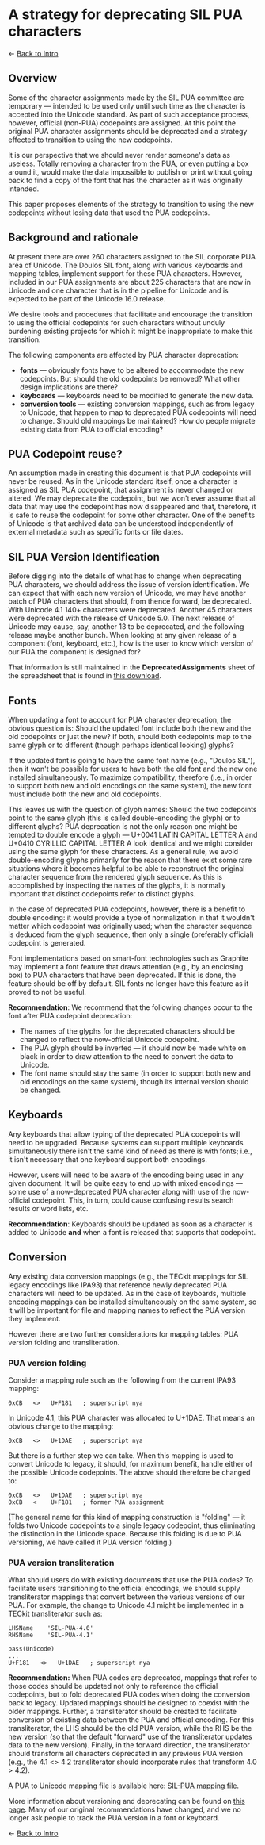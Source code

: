 # A strategy for deprecating SIL PUA characters

<- [Back to Intro](https://github.com/silnrsi/unicode-resources/tree/main/sil-pua)

## Overview

Some of the character assignments made by the SIL PUA committee are temporary — intended to be used only until such time as the character is accepted into the Unicode standard. As part of such acceptance process, however, official (non-PUA) codepoints are assigned. At this point the original PUA character assignments should be deprecated and a strategy effected to transition to using the new codepoints.

It is our perspective that we should never render someone's data as useless. Totally removing a character from the PUA, or even putting a box around it, would make the data impossible to publish or print without going back to find a copy of the font that has the character as it was originally intended.

This paper proposes elements of the strategy to transition to using the new codepoints without losing data that used the PUA codepoints.

## Background and rationale

At present there are over 260 characters assigned to the SIL corporate PUA area of Unicode. The Doulos SIL font, along with various keyboards and mapping tables, implement support for these PUA characters. However, included in our PUA assignments are about 225 characters that are now in Unicode and one character that is in the pipeline for Unicode and is expected to be part of the Unicode 16.0 release.

We desire tools and procedures that facilitate and encourage the transition to using the official codepoints for such characters without unduly burdening existing projects for which it might be inappropriate to make this transition.

The following components are affected by PUA character deprecation:

 - **fonts** — obviously fonts have to be altered to accommodate the new codepoints. But should the old codepoints be removed? What other design implications are there?
- **keyboards** — keyboards need to be modified to generate the new data.
- **conversion tools** — existing conversion mappings, such as from legacy to Unicode, that happen to map to deprecated PUA codepoints will need to change. Should old mappings be maintained? How do people migrate existing data from PUA to official encoding?

## PUA Codepoint reuse?

An assumption made in creating this document is that PUA codepoints will never be reused. As in the Unicode standard itself, once a character is assigned as SIL PUA codepoint, that assignment is never changed or altered. We may deprecate the codepoint, but we won't ever assume that all data that may use the codepoint has now disappeared and that, therefore, it is safe to reuse the codepoint for some other character. One of the benefits of Unicode is that archived data can be understood independently of external metadata such as specific fonts or file dates.

## SIL PUA Version Identification

Before digging into the details of what has to change when deprecating PUA characters, we should address the issue of version identification. We can expect that with each new version of Unicode, we may have another batch of PUA characters that should, from thence forward, be deprecated. With Unicode 4.1 140+ characters were deprecated. Another 45 characters were deprecated with the release of Unicode 5.0. The next release of Unicode may cause, say, another 13 to be deprecated, and the following release maybe another bunch. When looking at any given release of a component (font, keyboard, etc.), how is the user to know which version of our PUA the component is designed for?

That information is still maintained in the **DeprecatedAssignments** sheet of the spreadsheet that is found in [this download](SILCorpPUAAssign.zip).


## Fonts

When updating a font to account for PUA character deprecation, the obvious question is: Should the updated font include both the new and the old codepoints or just the new? If both, should both codepoints map to the same glyph or to different (though perhaps identical looking) glyphs?

If the updated font is going to have the same font name (e.g., "Doulos SIL"), then it won't be possible for users to have both the old font and the new one installed simultaneously. To maximize compatibility, therefore (i.e., in order to support both new and old encodings on the same system), the new font must include both the new and old codepoints.

This leaves us with the question of glyph names: Should the two codepoints point to the same glyph (this is called double-encoding the glyph) or to different glyphs? PUA deprecation is not the only reason one might be tempted to double encode a glyph — U+0041  LATIN CAPITAL LETTER A and U+0410  CYRILLIC CAPITAL LETTER A look identical and we might consider using the same glyph for these characters. As a general rule, we avoid double-encoding glyphs primarily for the reason that there exist some rare situations where it becomes helpful to be able to reconstruct the original character sequence from the rendered glyph sequence. As this is accomplished by inspecting the names of the glyphs, it is normally important that distinct codepoints refer to distinct glyphs.

In the case of deprecated PUA codepoints, however, there is a benefit to double encoding: it would provide a type of normalization in that it wouldn't matter which codepoint was originally used; when the character sequence is deduced from the glyph sequence, then only a single (preferably official) codepoint is generated.

Font implementations based on smart-font technologies such as Graphite may implement a font feature that draws attention (e.g., by an enclosing box) to PUA characters that have been deprecated. If this is done, the feature should be off by default. SIL fonts no longer have this feature as it proved to not be useful.

**Recommendation**: We recommend that the following changes occur to the font after PUA codepoint deprecation:

- The names of the glyphs for the deprecated characters should be changed to reflect the now-official Unicode codepoint.
- The PUA glyph should be inverted — it should now be made white on black in order to draw attention to the need to convert the data to Unicode.
- The font name should stay the same (in order to support both new and old encodings on the same system), though its internal version should be changed.

## Keyboards

Any keyboards that allow typing of the deprecated PUA codepoints will need to be upgraded. Because systems can support multiple keyboards simultaneously there isn't the same kind of need as there is with fonts; i.e., it isn't necessary that one keyboard support both encodings.

However, users will need to be aware of the encoding being used in any given document. It will be quite easy to end up with mixed encodings — some use of a now-deprecated PUA character along with use of the now-official codepoint. This, in turn, could cause confusing results search results or word lists, etc.

**Recommendation**: Keyboards should be updated as soon as a character is added to Unicode **and** when a font is released that supports that codepoint.

## Conversion

Any existing data conversion mappings (e.g., the TECkit mappings for SIL legacy encodings like IPA93) that reference newly deprecated PUA characters will need to be updated. As in the case of keyboards, multiple encoding mappings can be installed simultaneously on the same system, so it will be important for file and mapping names to reflect the PUA version they implement.

However there are two further considerations for mapping tables: PUA version folding and transliteration.

### PUA version folding

Consider a mapping rule such as the following from the current IPA93 mapping:
```
0xCB   <>   U+F181   ; superscript nya
```
In Unicode 4.1, this PUA character was allocated to U+1DAE. That means an obvious change to the mapping:
```
0xCB   <>   U+1DAE   ; superscript nya
```
But there is a further step we can take. When this mapping is used to convert Unicode to legacy, it should, for maximum benefit, handle either of the possible Unicode codepoints. The above should therefore be changed to:
```
0xCB   <>   U+1DAE   ; superscript nya
0xCB   <    U+F181   ; former PUA assignment
```
(The general name for this kind of mapping construction is "folding" — it folds two Unicode codepoints to a single legacy codepoint, thus eliminating the distinction in the Unicode space. Because this folding is due to PUA versioning, we have called it PUA version folding.)

### PUA version transliteration

What should users do with existing documents that use the PUA codes? To facilitate users transitioning to the official encodings, we should supply transliterator mappings that convert between the various versions of our PUA. For example, the change to Unicode 4.1 might be implemented in a TECkit transliterator such as:
```
LHSName    'SIL-PUA-4.0'
RHSName    'SIL-PUA-4.1'

pass(Unicode)
...
U+F181   <>   U+1DAE   ; superscript nya
```
**Recommendation:** When PUA codes are deprecated, mappings that refer to those codes should be updated not only to reference the official codepoints, but to fold deprecated PUA codes when doing the conversion back to legacy. Updated mappings should be designed to coexist with the older mappings. Further, a transliterator should be created to facilitate conversion of existing data between the PUA and official encoding. For this transliterator, the LHS should be the old PUA version, while the RHS be the new version (so that the default "forward" use of the transliterator updates data to the new version). Finally, in the forward direction, the transliterator should transform all characters deprecated in any previous PUA version (e.g., the 4.1 <> 4.2 transliterator should incorporate rules that transform 4.0 > 4.2).

A PUA to Unicode mapping file is available here: [SIL-PUA mapping file](https://github.com/silnrsi/wsresources/tree/master/scripts/Latn/mappings/sil-pua).

More information about versioning and deprecating can be found on [this page](https://scripts.sil.org/PUA_deprecation). Many of our original recommendations have changed, and we no longer ask people to track the PUA version in a font or keyboard.

<- [Back to Intro](https://github.com/silnrsi/unicode-resources/tree/main/sil-pua)
